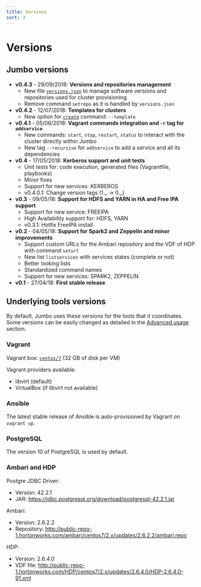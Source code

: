 ```yaml
---
title: Versions
sort: 3
---
```


# Versions

## Jumbo versions

- **v0.4.3** - 29/09/2018: **Versions and repositories management**
  - New file [`versions.json`](../../getting-started/advanced-usage) to manage software versions and repositories used for cluster provisioning
  - Remove command `setrepo` as it is handled by `versions.json`
- **v0.4.2** - 12/07/2018: **Templates for clusters**
  - New option for [`create`](../../commands/cluster) command: `--template`
- **v0.4.1** - 05/06/2018: **Vagrant commands integration and `-r` tag for `addservice`**
  - New commands: `start`, `stop`, `restart`, `status` to interact with the cluster directly within Jumbo
  - New tag `--recursive` for `addservice` to add a service and all its dependencies
- **v0.4** - 17/05/2018: **Kerberos support and unit tests**
  - Unit tests for: code execution, generated files (Vagrantfile, playbooks)
  - Minor fixes
  - Support for new services: KERBEROS
  - v0.4.0.1: Change version tags (1._ -> 0._)
- **v0.3** - 09/05/18: **Support for HDFS and YARN in HA and Free IPA support**
  - Support for new service: FREEIPA
  - High Availability support for: HDFS, YARN
  - v0.3.1: Hotfix FreeIPA install
- **v0.2** - 04/05/18: **Support for Spark2 and Zeppelin and minor improvements**
  - Support custom URLs for the Ambari repository and the VDF of HDP with command `seturl`
  - New list `listservices` with services states (complete or not)
  - Better looking lists
  - Standardized command names
  - Support for new services: SPARK2, ZEPPELIN
- **v0.1** - 27/04/18: **First stable release**

## Underlying tools versions

By default, Jumbo uses these versions for the tools that it coordinates.  
Some versions can be easily changed as detailed in the [Advanced usage](../../getting-started/advanced-usage) section.

### Vagrant

Vagrant box: [`centos/7`](https://app.vagrantup.com/centos/boxes/7) (32 GB of disk per VM)

Vagrant providers available:

- libvirt (default)
- VirtualBox (if libvirt not available)

### Ansible

The latest stable release of Ansible is auto-provisioned by Vagrant on `vagrant up`.

### PostgreSQL

The version 10 of PostgreSQL is used by default.

### Ambari and HDP

Postgre JDBC Driver:

- Version: 42.2.1
- JAR: https://jdbc.postgresql.org/download/postgresql-42.2.1.jar

Ambari:

- Version: 2.6.2.2
- Repository: http://public-repo-1.hortonworks.com/ambari/centos7/2.x/updates/2.6.2.2/ambari.repo

HDP:

- Version: 2.6.4.0
- VDF file: http://public-repo-1.hortonworks.com/HDP/centos7/2.x/updates/2.6.4.0/HDP-2.6.4.0-91.xml
